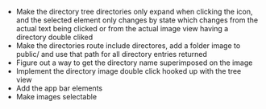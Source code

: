 - Make the directory tree directories only expand when clicking the icon,
  and the selected element only changes by state which changes from the
  actual text being clicked or from the actual image view having a
  directory double cliked
- Make the directories route include directores, add a folder image to
  public/ and use that path for all directory entries returned
- Figure out a way to get the directory name superimposed on the image
- Implement the directory image double click hooked up with the tree view
- Add the app bar elements
- Make images selectable
